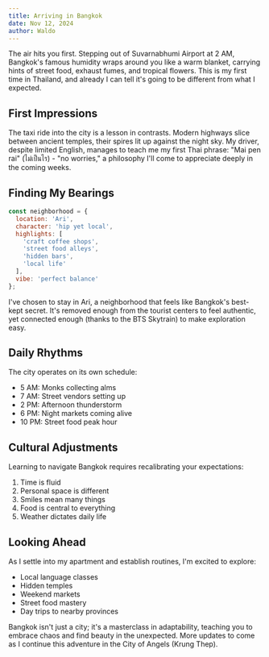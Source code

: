 ```yaml
---
title: Arriving in Bangkok
date: Nov 12, 2024
author: Waldo
---
```


The air hits you first. Stepping out of Suvarnabhumi Airport at 2 AM, Bangkok's famous humidity wraps around you like a warm blanket, carrying hints of street food, exhaust fumes, and tropical flowers. This is my first time in Thailand, and already I can tell it's going to be different from what I expected.

## First Impressions

The taxi ride into the city is a lesson in contrasts. Modern highways slice between ancient temples, their spires lit up against the night sky. My driver, despite limited English, manages to teach me my first Thai phrase: "Mai pen rai" (ไม่เป็นไร) - "no worries," a philosophy I'll come to appreciate deeply in the coming weeks.

## Finding My Bearings

```javascript
const neighborhood = {
  location: 'Ari',
  character: 'hip yet local',
  highlights: [
    'craft coffee shops',
    'street food alleys',
    'hidden bars',
    'local life'
  ],
  vibe: 'perfect balance'
};
```

I've chosen to stay in Ari, a neighborhood that feels like Bangkok's best-kept secret. It's removed enough from the tourist centers to feel authentic, yet connected enough (thanks to the BTS Skytrain) to make exploration easy.

## Daily Rhythms

The city operates on its own schedule:
- 5 AM: Monks collecting alms
- 7 AM: Street vendors setting up
- 2 PM: Afternoon thunderstorm
- 6 PM: Night markets coming alive
- 10 PM: Street food peak hour

## Cultural Adjustments

Learning to navigate Bangkok requires recalibrating your expectations:

1. Time is fluid
2. Personal space is different
3. Smiles mean many things
4. Food is central to everything
5. Weather dictates daily life

## Looking Ahead

As I settle into my apartment and establish routines, I'm excited to explore:
- Local language classes
- Hidden temples
- Weekend markets
- Street food mastery
- Day trips to nearby provinces

Bangkok isn't just a city; it's a masterclass in adaptability, teaching you to embrace chaos and find beauty in the unexpected. More updates to come as I continue this adventure in the City of Angels (Krung Thep).
